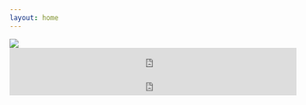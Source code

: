 ```yaml
---
layout: home
---
```

<img class="image" src="assets/images/kanilros.png">
<iframe style="border: 0; width: 100%; height: 42px;" src="https://bandcamp.com/EmbeddedPlayer/album=879968693/size=small/bgcol=333333/linkcol=2ebd35/transparent=true/" seamless><a href="https://kanilros.bandcamp.com/album/film">Film by Kanilrós</a></iframe>
<iframe style="border: 0; width: 100%; height: 42px;" src="https://bandcamp.com/EmbeddedPlayer/album=3670126556/size=small/bgcol=333333/linkcol=e99708/transparent=true/" seamless><a href="https://kanilros.bandcamp.com/album/hive">Hive by Kanilrós</a></iframe>

